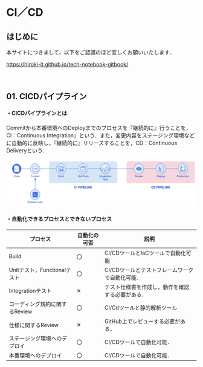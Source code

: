 # CI／CD

## はじめに

本サイトにつきまして，以下をご認識のほど宜しくお願いいたします．

https://hiroki-it.github.io/tech-notebook-gitbook/

<br>

## 01. CICDパイプライン

#### ・CICDパイプラインとは

Commitから本番環境へのDeployまでのプロセスを『継続的に』行うことを，CI：Continuous Integration』という．また，変更内容をステージング環境などに自動的に反映し，『継続的に』リリースすることを，CD：Continuous Deliveryという．

![CICDパイプライン](https://raw.githubusercontent.com/hiroki-it/tech-notebook/master/images/CICDパイプライン.png)

####  ・自動化できるプロセスとできないプロセス

| プロセス                       | 自動化の可否 | 説明                                             |
| ------------------------------ | ------------ | ------------------------------------------------ |
| Build                          | 〇           | CI/CDツールとIaCツールで自動化可能               |
| Unitテスト，Functionalテスト   | 〇           | CI/CDツールとテストフレームワークで自動化可能．  |
| Integrationテスト              | ✕            | テスト仕様書を作成し，動作を確認する必要がある． |
| コーディング規約に関するReview | 〇           | CI/Cdツールと静的解析ツール                      |
| 仕様に関するReview             | ✕            | GitHub上でレビューする必要がある．               |
| ステージング環境へのデプロイ   | 〇           | CI/CDツールで自動化可能．                        |
| 本番環境へのデプロイ           | 〇           | CI/CDツールで自動化可能．                        |

